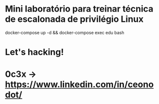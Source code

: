# Mini laboratório para treinar técnica de escalonada de privilégio Linux
docker-compose up -d && docker-compose exec edu bash

# Let's hacking!
# 0c3x -> https://www.linkedin.com/in/ceonodot/

